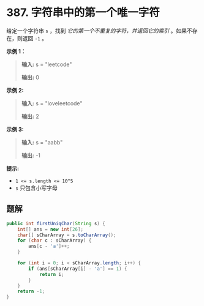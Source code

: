 # 387. 字符串中的第一个唯一字符

给定一个字符串 `s` ，找到 _它的第一个不重复的字符，并返回它的索引_ 。如果不存在，则返回 `-1` 。

**示例 1：**

> **输入:**  s = "leetcode"
> 
> **输出:**  0

**示例 2:**

> **输入:**  s = "loveleetcode"
> 
> **输出:**  2

**示例 3:**

> **输入:**  s = "aabb"
> 
> **输出:**  \-1

**提示:**

*   `1 <= s.length <= 10^5`
*   `s` 只包含小写字母

## 题解

```java
public int firstUniqChar(String s) {
    int[] ans = new int[26];
    char[] sCharArray = s.toCharArray();
    for (char c : sCharArray) {
        ans[c - 'a']++;
    }

    for (int i = 0; i < sCharArray.length; i++) {
        if (ans[sCharArray[i] - 'a'] == 1) {
            return i;
        }
    }
    return -1;
}
```